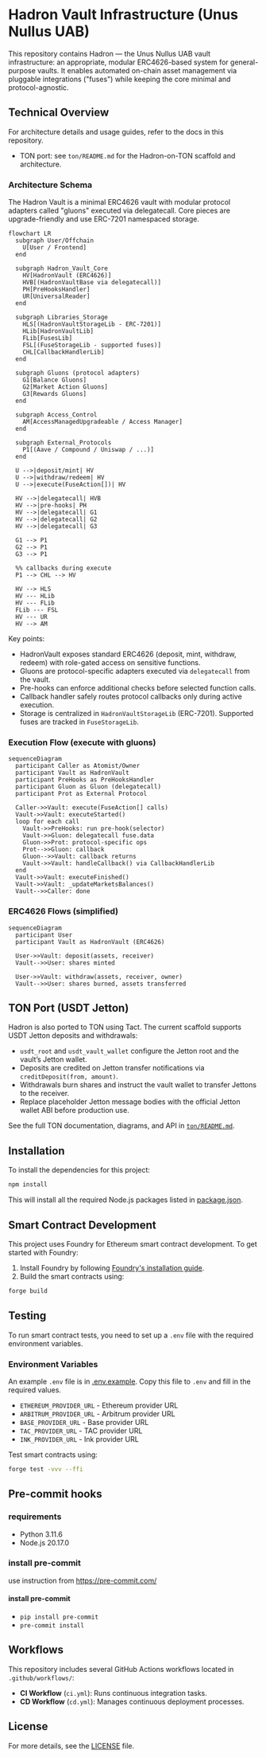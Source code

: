 # Hadron Vault Infrastructure (Unus Nullus UAB)

This repository contains Hadron — the Unus Nullus UAB vault infrastructure: an appropriate, modular ERC4626-based system for
general-purpose vaults. It enables automated on-chain asset management via pluggable integrations ("fuses") while
keeping the core minimal and protocol-agnostic.

## Technical Overview

For architecture details and usage guides, refer to the docs in this repository.

- TON port: see `ton/README.md` for the Hadron-on-TON scaffold and architecture.

### Architecture Schema

The Hadron Vault is a minimal ERC4626 vault with modular protocol adapters called "gluons" executed via delegatecall. Core pieces are upgrade-friendly and use ERC-7201 namespaced storage.

```mermaid
flowchart LR
  subgraph User/Offchain
    U[User / Frontend]
  end

  subgraph Hadron_Vault_Core
    HV[HadronVault (ERC4626)]
    HVB[(HadronVaultBase via delegatecall)]
    PH[PreHooksHandler]
    UR[UniversalReader]
  end

  subgraph Libraries_Storage
    HLS[(HadronVaultStorageLib - ERC-7201)]
    HLib[HadronVaultLib]
    FLib[FusesLib]
    FSL[(FuseStorageLib - supported fuses)]
    CHL[CallbackHandlerLib]
  end

  subgraph Gluons (protocol adapters)
    G1[Balance Gluons]
    G2[Market Action Gluons]
    G3[Rewards Gluons]
  end

  subgraph Access_Control
    AM[AccessManagedUpgradeable / Access Manager]
  end

  subgraph External_Protocols
    P1[(Aave / Compound / Uniswap / ...)]
  end

  U -->|deposit/mint| HV
  U -->|withdraw/redeem| HV
  U -->|execute(FuseAction[])| HV

  HV -->|delegatecall| HVB
  HV -->|pre-hooks| PH
  HV -->|delegatecall| G1
  HV -->|delegatecall| G2
  HV -->|delegatecall| G3

  G1 --> P1
  G2 --> P1
  G3 --> P1

  %% callbacks during execute
  P1 --> CHL --> HV

  HV --> HLS
  HV --- HLib
  HV --- FLib
  FLib --- FSL
  HV --- UR
  HV --> AM
```

Key points:
- HadronVault exposes standard ERC4626 (deposit, mint, withdraw, redeem) with role-gated access on sensitive functions.
- Gluons are protocol-specific adapters executed via `delegatecall` from the vault.
- Pre-hooks can enforce additional checks before selected function calls.
- Callback handler safely routes protocol callbacks only during active execution.
- Storage is centralized in `HadronVaultStorageLib` (ERC-7201). Supported fuses are tracked in `FuseStorageLib`.

### Execution Flow (execute with gluons)

```mermaid
sequenceDiagram
  participant Caller as Atomist/Owner
  participant Vault as HadronVault
  participant PreHooks as PreHooksHandler
  participant Gluon as Gluon (delegatecall)
  participant Prot as External Protocol

  Caller->>Vault: execute(FuseAction[] calls)
  Vault->>Vault: executeStarted()
  loop for each call
    Vault->>PreHooks: run pre-hook(selector)
    Vault->>Gluon: delegatecall fuse.data
    Gluon->>Prot: protocol-specific ops
    Prot-->>Gluon: callback
    Gluon-->>Vault: callback returns
    Vault->>Vault: handleCallback() via CallbackHandlerLib
  end
  Vault->>Vault: executeFinished()
  Vault->>Vault: _updateMarketsBalances()
  Vault-->>Caller: done
```

### ERC4626 Flows (simplified)

```mermaid
sequenceDiagram
  participant User
  participant Vault as HadronVault (ERC4626)

  User->>Vault: deposit(assets, receiver)
  Vault-->>User: shares minted

  User->>Vault: withdraw(assets, receiver, owner)
  Vault-->>User: shares burned, assets transferred
```

## TON Port (USDT Jetton)

Hadron is also ported to TON using Tact. The current scaffold supports USDT Jetton deposits and withdrawals:

- `usdt_root` and `usdt_vault_wallet` configure the Jetton root and the vault’s Jetton wallet.
- Deposits are credited on Jetton transfer notifications via `creditDeposit(from, amount)`.
- Withdrawals burn shares and instruct the vault wallet to transfer Jettons to the receiver.
- Replace placeholder Jetton message bodies with the official Jetton wallet ABI before production use.

See the full TON documentation, diagrams, and API in [`ton/README.md`](ton/README.md).

## Installation

To install the dependencies for this project:

```bash
npm install
```

This will install all the required Node.js packages listed in [package.json](./package.json).

## Smart Contract Development

This project uses Foundry for Ethereum smart contract development. To get started with Foundry:

1. Install Foundry by following [Foundry's installation guide](https://getfoundry.sh/).
2. Build the smart contracts using:

```bash
forge build
```

## Testing

To run smart contract tests, you need to set up a `.env` file with the required environment variables.

### Environment Variables
An example `.env` file is in [.env.example](./.env.example). Copy this file to `.env` and fill in the required values.

- `ETHEREUM_PROVIDER_URL` - Ethereum provider URL
- `ARBITRUM_PROVIDER_URL` - Arbitrum provider URL
- `BASE_PROVIDER_URL` - Base provider URL
- `TAC_PROVIDER_URL` - TAC provider URL
- `INK_PROVIDER_URL` - Ink provider URL

Test smart contracts using:

```bash
forge test -vvv --ffi
```

## Pre-commit hooks

### requirements

- Python 3.11.6
- Node.js 20.17.0

### install pre-commit

use instruction from https://pre-commit.com/

#### install pre-commit

- `pip install pre-commit`
- `pre-commit install`

## Workflows

This repository includes several GitHub Actions workflows located in `.github/workflows/`:

- **CI Workflow** (`ci.yml`): Runs continuous integration tasks.
- **CD Workflow** (`cd.yml`): Manages continuous deployment processes.

## License

For more details, see the [LICENSE](./LICENSE) file.
